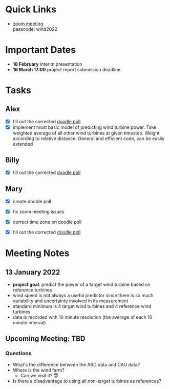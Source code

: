 # Quick Links
- [zoom meeting](https://ed-ac-uk.zoom.us/j/87477169710)  
  passcode: wind2022

# Important Dates
- **18 February** interim presentation
- **16 March 17:00** project report submission deadline

# Tasks
## Alex
- [x] fill out the corrected [doodle poll](https://doodle.com/poll/envaniqyhsn8crah?utm_source=poll&utm_medium=link)
- [x] implement most basic model of predicting wind turbine power. Take weighted average of all other wind turbines at given timestep. Weight according to relative distance. General and efficient code, can be easily extended

## Billy
- [x] fill out the corrected [doodle poll](https://doodle.com/poll/envaniqyhsn8crah?utm_source=poll&utm_medium=link)
## Mary
- [x] create doodle poll
- [x] fix zoom meeting issues
- [x] correct time zone on doodle poll
- [x] fill out the corrected [doodle poll](https://doodle.com/poll/envaniqyhsn8crah?utm_source=poll&utm_medium=link)


# Meeting Notes
## 13 January 2022
- **project goal**: predict the power of a target wind turbine based on reference turbines
- wind speed is not always a useful predictor since there is so much variability and uncertainty involved in its measurement
- standard minimum is 4 target wind turbines and 4 reference wind turbines
- data is recorded with 10 minute resolution (the average of each 10 minute interval)

## Upcoming Meeting: TBD
### Questions
- What's the difference between the ARD data and CAU data?
- Where is the wind farm?
    - Can we visit it? 😇
- Is there a disadvantage to using all non-target turbines as references?
